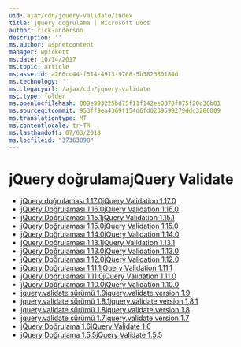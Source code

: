 ```yaml
---
uid: ajax/cdn/jquery-validate/index
title: jQuery doğrulama | Microsoft Docs
author: rick-anderson
description: ''
ms.author: aspnetcontent
manager: wpickett
ms.date: 10/14/2017
ms.topic: article
ms.assetid: a266cc44-f514-4913-9768-5b382380184d
ms.technology: ''
msc.legacyurl: /ajax/cdn/jquery-validate
msc.type: folder
ms.openlocfilehash: 009e993225bd75f11f142ee0870f875f20c30b01
ms.sourcegitcommit: 953ff9ea4369f154d6fd0239599279ddd3280009
ms.translationtype: MT
ms.contentlocale: tr-TR
ms.lasthandoff: 07/03/2018
ms.locfileid: "37363898"
---
```

<a name="jquery-validate"></a><span data-ttu-id="8bf5c-102">jQuery doğrulama</span><span class="sxs-lookup"><span data-stu-id="8bf5c-102">jQuery Validate</span></span>
====================
- [<span data-ttu-id="8bf5c-103">jQuery doğrulaması 1.17.0</span><span class="sxs-lookup"><span data-stu-id="8bf5c-103">jQuery Validation 1.17.0</span></span>](cdnjqueryvalidate1170.md)
- [<span data-ttu-id="8bf5c-104">jQuery Doğrulaması 1.16.0</span><span class="sxs-lookup"><span data-stu-id="8bf5c-104">jQuery Validation 1.16.0</span></span>](cdnjqueryvalidate1160.md)
- [<span data-ttu-id="8bf5c-105">jQuery Doğrulaması 1.15.1</span><span class="sxs-lookup"><span data-stu-id="8bf5c-105">jQuery Validation 1.15.1</span></span>](cdnjqueryvalidate1151.md)
- [<span data-ttu-id="8bf5c-106">jQuery Doğrulaması 1.15.0</span><span class="sxs-lookup"><span data-stu-id="8bf5c-106">jQuery Validation 1.15.0</span></span>](cdnjqueryvalidate1150.md)
- [<span data-ttu-id="8bf5c-107">jQuery Doğrulaması 1.14.0</span><span class="sxs-lookup"><span data-stu-id="8bf5c-107">jQuery Validation 1.14.0</span></span>](cdnjqueryvalidate1140.md)
- [<span data-ttu-id="8bf5c-108">jQuery Doğrulaması 1.13.1</span><span class="sxs-lookup"><span data-stu-id="8bf5c-108">jQuery Validation 1.13.1</span></span>](cdnjqueryvalidate1131.md)
- [<span data-ttu-id="8bf5c-109">jQuery Doğrulaması 1.13.0</span><span class="sxs-lookup"><span data-stu-id="8bf5c-109">jQuery Validation 1.13.0</span></span>](cdnjqueryvalidate1130.md)
- [<span data-ttu-id="8bf5c-110">jQuery Doğrulaması 1.12.0</span><span class="sxs-lookup"><span data-stu-id="8bf5c-110">jQuery Validation 1.12.0</span></span>](cdnjqueryvalidate1120.md)
- [<span data-ttu-id="8bf5c-111">jQuery Doğrulaması 1.11.1</span><span class="sxs-lookup"><span data-stu-id="8bf5c-111">jQuery Validation 1.11.1</span></span>](cdnjqueryvalidate1111.md)
- [<span data-ttu-id="8bf5c-112">jQuery Doğrulaması 1.11.0</span><span class="sxs-lookup"><span data-stu-id="8bf5c-112">jQuery Validation 1.11.0</span></span>](cdnjqueryvalidate111.md)
- [<span data-ttu-id="8bf5c-113">jQuery Doğrulaması 1.10.0</span><span class="sxs-lookup"><span data-stu-id="8bf5c-113">jQuery Validation 1.10.0</span></span>](cdnjqueryvalidate110.md)
- [<span data-ttu-id="8bf5c-114">jquery.validate sürümü 1.9</span><span class="sxs-lookup"><span data-stu-id="8bf5c-114">jquery.validate version 1.9</span></span>](cdnjqueryvalidate19.md)
- [<span data-ttu-id="8bf5c-115">jquery.validate sürümü 1.8.1</span><span class="sxs-lookup"><span data-stu-id="8bf5c-115">jquery.validate version 1.8.1</span></span>](cdnjqueryvalidate181.md)
- [<span data-ttu-id="8bf5c-116">jquery.validate sürümü 1.8</span><span class="sxs-lookup"><span data-stu-id="8bf5c-116">jquery.validate version 1.8</span></span>](cdnjqueryvalidate18.md)
- [<span data-ttu-id="8bf5c-117">jquery.validate sürümü 1.7</span><span class="sxs-lookup"><span data-stu-id="8bf5c-117">jquery.validate version 1.7</span></span>](cdnjqueryvalidate17.md)
- [<span data-ttu-id="8bf5c-118">jQuery Doğrulama 1.6</span><span class="sxs-lookup"><span data-stu-id="8bf5c-118">jQuery Validate 1.6</span></span>](cdnjqueryvalidate16.md)
- [<span data-ttu-id="8bf5c-119">jQuery Doğrulama 1.5.5</span><span class="sxs-lookup"><span data-stu-id="8bf5c-119">jQuery Validate 1.5.5</span></span>](cdnjqueryvalidate155.md)
